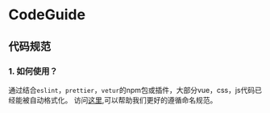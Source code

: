 # CodeGuide
## 代码规范 

### 1. 如何使用？ 
通过结合`eslint`，`prettier`，`vetur`的npm包或插件，大部分vue，css，js代码已经能被自动格式化。
访问[这里](http://dy21335.github.io/code_guide),可以帮助我们更好的遵循命名规范。

